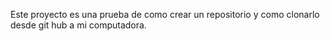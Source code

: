 Este proyecto es una prueba de como crear un repositorio y como clonarlo desde git hub a mi computadora.